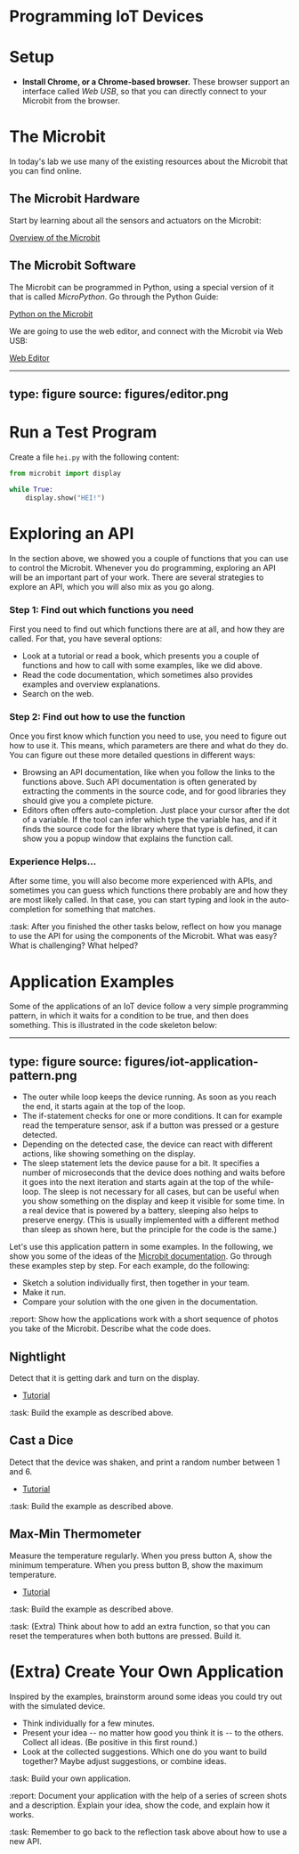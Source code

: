 
# Programming IoT Devices




# Setup

- **Install Chrome, or a Chrome-based browser.** These browser support an interface called *Web USB*, so that you can directly connect to your Microbit from the browser.



# The Microbit

In today's lab we use many of the existing resources about the Microbit that you can find online. 


## The Microbit Hardware

Start by learning about all the sensors and actuators on the Microbit:

[Overview of the Microbit](https://microbit.org/get-started/user-guide/overview/)


## The Microbit Software

The Microbit can be programmed in Python, using a special version of it that is called _MicroPython_.
Go through the Python Guide:

[Python on the Microbit](https://microbit.org/get-started/user-guide/python-editor/)



We are going to use the web editor, and connect with the Microbit via Web USB:

[Web Editor](https://python.microbit.org/v/3)


---
type: figure
source: figures/editor.png
---




# Run a Test Program


Create a file `hei.py` with the following content:


```python
from microbit import display

while True:
	display.show("HEI!")
```







# Exploring an API

In the section above, we showed you a couple of functions that you can use to control the Microbit. 
Whenever you do programming, exploring an API will be an important part of your work. 
There are several strategies to explore an API, which you will also mix as you go along.

### Step 1: Find out which functions you need

First you need to find out which functions there are at all, and how they are called. For that, you have several options:

* Look at a tutorial or read a book, which presents you a couple of functions and how to call with some examples, like we did above.
* Read the code documentation, which sometimes also provides examples and overview explanations.
* Search on the web.

### Step 2: Find out how to use the function

Once you first know which function you need to use, you need to figure out how to use it. This means, which parameters are there and what do they do.
You can figure out these more detailed questions in different ways:

* Browsing an API documentation, like when you follow the links to the functions above. Such API documentation is often generated by extracting the comments in the source code, and for good libraries they should give you a complete picture.
* Editors often offers auto-completion. Just place your cursor after the dot of a variable. If the tool can infer which type the variable has, and if it finds the source code for the library where that type is defined, it can show you a popup window that explains the function call. 


### Experience Helps...

After some time, you will also become more experienced with APIs, and sometimes you can guess which functions there probably are and how they are most likely called. In that case, you can start typing and look in the auto-completion for something that matches. 


:task: After you finished the other tasks below, reflect on how you manage to use the API for using the components of the Microbit. What was easy? What is challenging? What helped?


# Application Examples


Some of the applications of an IoT device follow a very simple programming pattern, in which it waits for a condition to be true, and then does something. This is illustrated in the code skeleton below:


---
type: figure
source: figures/iot-application-pattern.png
---


* The outer while loop keeps the device running. As soon as you reach the end, it starts again at the top of the loop.
* The if-statement checks for one or more conditions. It can for example read the temperature sensor, ask if a button was pressed or a gesture detected. 
* Depending on the detected case, the device can react with different actions, like showing something on the display.
* The sleep statement lets the device pause for a bit. It specifies a number of microseconds that the device does nothing and waits before it goes into the next iteration and starts again at the top of the while-loop. The sleep is not necessary for all cases, but can be useful when you show something on the display and keep it visible for some time. In a real device that is powered by a battery, sleeping also helps to preserve energy. (This is usually implemented with a different method than sleep as shown here, but the principle for the code is the same.)


Let's use this application pattern in some examples. In the following, we show you some of the ideas of the [Microbit documentation](https://microbit.org/get-started/user-guide/python/).
Go through these examples step by step. For each example, do the following:

* Sketch a solution individually first, then together in your team.
* Make it run. 
* Compare your solution with the one given in the documentation.


:report: Show how the applications work with a short sequence of photos you take of the Microbit. Describe what the code does.



## Nightlight

Detect that it is getting dark and turn on the display. 

* [Tutorial](https://microbit.org/projects/make-it-code-it/nightlight/?editor=python)

:task: Build the example as described above.


## Cast a Dice

Detect that the device was shaken, and print a random number between 1 and 6.

* [Tutorial](https://microbit.org/projects/make-it-code-it/dice/?editor=python)

:task: Build the example as described above.


## Max-Min Thermometer

Measure the temperature regularly. When you press button A, show the minimum temperature. When you press button B, show the maximum temperature.

* [Tutorial](https://microbit.org/projects/make-it-code-it/max-min-thermometer/?editor=python)

:task: Build the example as described above.


:task: (Extra) Think about how to add an extra function, so that you can reset the temperatures when both buttons are pressed. Build it.



# (Extra) Create Your Own Application

Inspired by the examples, brainstorm around some ideas you could try out with the simulated device.

* Think individually for a few minutes.
* Present your idea -- no matter how good you think it is -- to the others. Collect all ideas. (Be positive in this first round.)
* Look at the collected suggestions. Which one do you want to build together? Maybe adjust suggestions, or combine ideas.

:task: Build your own application.

:report: Document your application with the help of a series of screen shots and a description. Explain your idea, show the code, and explain how it works.

:task: Remember to go back to the reflection task above about how to use a new API.